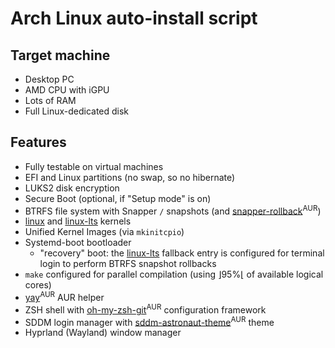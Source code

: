# Arch Linux auto-install script

## Target machine

- Desktop PC
- AMD CPU with iGPU
- Lots of RAM
- Full Linux-dedicated disk

## Features

- Fully testable on virtual machines
- EFI and Linux partitions (no swap, so no hibernate)
- LUKS2 disk encryption
- Secure Boot (optional, if "Setup mode" is on)
- BTRFS file system with Snapper `/` snapshots (and [snapper-rollback](https://aur.archlinux.org/packages/snapper-rollback)<sup>AUR</sup>)
- [linux](https://archlinux.org/packages/core/x86_64/linux) and [linux-lts](https://archlinux.org/packages/core/x86_64/linux-lts) kernels
- Unified Kernel Images (via `mkinitcpio`)
- Systemd-boot bootloader
  - "recovery" boot: the [linux-lts](https://archlinux.org/packages/core/x86_64/linux-lts) fallback entry is configured for terminal login to perform BTRFS snapshot rollbacks
- `make` configured for parallel compilation (using ⌋95%⌊ of available logical cores)
- [yay](https://aur.archlinux.org/packages/yay)<sup>AUR</sup> AUR helper
- ZSH shell with [oh-my-zsh-git](https://aur.archlinux.org/packages/oh-my-zsh-git)<sup>AUR</sup> configuration framework
- SDDM login manager with [sddm-astronaut-theme](https://aur.archlinux.org/packages/sddm-astronaut-theme)<sup>AUR</sup> theme
- Hyprland (Wayland) window manager
